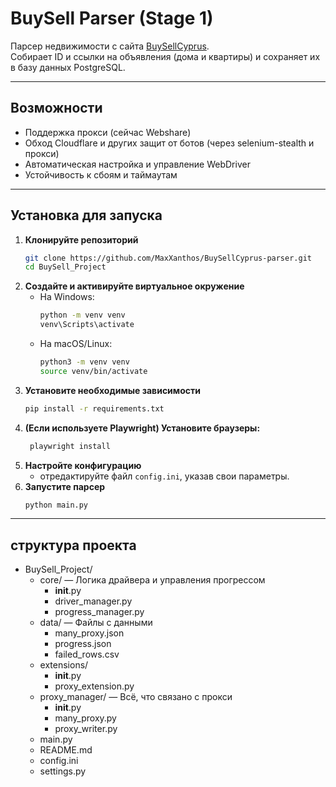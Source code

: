 # BuySell Parser (Stage 1)

Парсер недвижимости с сайта [BuySellCyprus](https://www.buysellcyprus.com).  
Собирает ID и ссылки на объявления (дома и квартиры) и сохраняет их в базу данных PostgreSQL.  

---

## Возможности

- Поддержка прокси (сейчас Webshare)  
- Обход Cloudflare и других защит от ботов (через selenium-stealth и прокси)  
- Автоматическая настройка и управление WebDriver  
- Устойчивость к сбоям и таймаутам  

---

## Установка для запуска

1. **Клонируйте репозиторий**
    ```bash
    git clone https://github.com/MaxXanthos/BuySellCyprus-parser.git
    cd BuySell_Project
    ```
2. **Создайте и активируйте виртуальное окружение**
   - На Windows:
     ```bash
     python -m venv venv
     venv\Scripts\activate
     ```
   - На macOS/Linux:
     ```bash
     python3 -m venv venv
     source venv/bin/activate
     ```
3. **Установите необходимые зависимости**
    ```bash
    pip install -r requirements.txt
    ```
4. **(Если используете Playwright) Установите браузеры:**
    ```bash
     playwright install
     ```
5. **Настройте конфигурацию**
   - отредактируйте файл `config.ini`, указав свои параметры.
6. **Запустите парсер**
    ```bash
    python main.py
    ```

---

## структура проекта

- BuySell_Project/
  - core/ — Логика драйвера и управления прогрессом
    - __init__.py
    - driver_manager.py
    - progress_manager.py
  - data/ — Файлы с данными
    - many_proxy.json
    - progress.json
    - failed_rows.csv
  - extensions/
    - __init__.py
    - proxy_extension.py
  - proxy_manager/ — Всё, что связано с прокси
    - __init__.py
    - many_proxy.py
    - proxy_writer.py
  - main.py
  - README.md
  - config.ini
  - settings.py